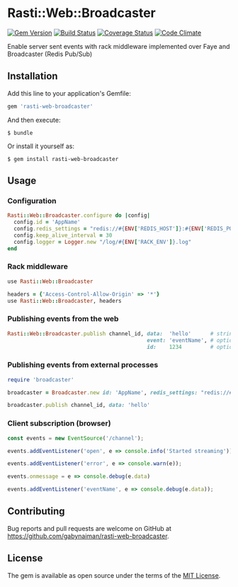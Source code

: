 # Rasti::Web::Broadcaster

[![Gem Version](https://badge.fury.io/rb/rasti-web-broadcaster.svg)](https://rubygems.org/gems/rasti-web-broadcaster)
[![Build Status](https://app.travis-ci.com/gabynaiman/rasti-web-broadcaster.svg?branch=master)](https://app.travis-ci.com/gabynaiman/rasti-web-broadcaster)
[![Coverage Status](https://coveralls.io/repos/gabynaiman/rasti-web-broadcaster/badge.svg?branch=master)](https://coveralls.io/r/gabynaiman/rasti-web-broadcaster?branch=master)
[![Code Climate](https://codeclimate.com/github/gabynaiman/rasti-web-broadcaster.svg)](https://codeclimate.com/github/gabynaiman/rasti-web-broadcaster)

Enable server sent events with rack middleware implemented over Faye and Broadcaster (Redis Pub/Sub)

## Installation

Add this line to your application's Gemfile:

```ruby
gem 'rasti-web-broadcaster'
```

And then execute:

    $ bundle

Or install it yourself as:

    $ gem install rasti-web-broadcaster

## Usage

### Configuration
```ruby
Rasti::Web::Broadcaster.configure do |config|
  config.id = 'AppName'
  config.redis_settings = "redis://#{ENV['REDIS_HOST']}:#{ENV['REDIS_PORT']}"
  config.keep_alive_interval = 30
  config.logger = Logger.new "/log/#{ENV['RACK_ENV']}.log"
end
```

### Rack middleware
```ruby
use Rasti::Web::Broadcaster

headers = {'Access-Control-Allow-Origin' => '*'}
use Rasti::Web::Broadcaster, headers
```

### Publishing events from the web
```ruby
Rasti::Web::Broadcaster.publish channel_id, data:  'hello'      # string or json
                                            event: 'eventName', # optional
                                            id:    1234         # optional
```

### Publishing events from external processes
```ruby
require 'broadcaster'

broadcaster = Broadcaster.new id: 'AppName', redis_settings: "redis://#{ENV['REDIS_HOST']}:#{ENV['REDIS_PORT']}"

broadcaster.publish channel_id, data: 'hello'
```

### Client subscription (browser)
```javascript
const events = new EventSource('/channel');

events.addEventListener('open', e => console.info('Started streaming')); 

events.addEventListener('error', e => console.warn(e)); 

events.onmessage = e => console.debug(e.data)

events.addEventListener('eventName', e => console.debug(e.data));
```

## Contributing

Bug reports and pull requests are welcome on GitHub at https://github.com/gabynaiman/rasti-web-broadcaster.

## License

The gem is available as open source under the terms of the [MIT License](http://opensource.org/licenses/MIT).

